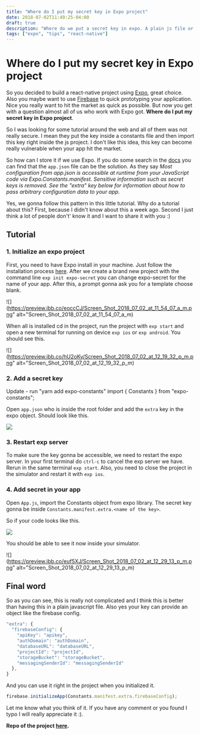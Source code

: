 ```yaml
---
title: "Where do I put my secret key in Expo project"
date: 2018-07-02T11:49:25-04:00
draft: true
description: "Where do we put a secret key in expo. A plain js file or do we have a better solution?"
tags: ["expo", "tips", "react-native"]
---
```


# Where do I put my secret key in Expo project

So you decided to build a react-native project using [Expo](https://expo.io/), great choice. Also you maybe want to use [Firebase](https://firebase.google.com/) to quick prototyping your application. Nice you really want to hit the market as quick as possible. But now you get with a question almost all of us who work with Expo got. **Where do I put my secret key in Expo project**.

So I was looking for some tutorial around the web and all of them was not really secure. I mean they put the key inside a constants file and then import this key right inside the js project. I don't like this idea, this key can become really vulnerable when your app hit the market.

So how can I store it if we use Expo. If you do some search in the [docs](https://docs.expo.io/versions/latest/guides/configuration.html) you can find that the `app.json` file can be the solution. As they say *Most configuration from app.json is accessible at runtime from your JavaScript code via Expo.Constants.manifest. Sensitive information such as secret keys is removed. See the "extra" key below for information about how to pass arbitrary configuration data to your app.*

Yes, we gonna follow this pattern in this little tutorial. Why do a tutorial about this? First, because I didn't know about this a week ago. Second I just think a lot of people don't' know it and I want to share it with you :)

## Tutorial

### 1. Initialize an expo project

First, you need to have Expo install in your machine. Just follow the installation process [here](https://docs.expo.io/versions/v28.0.0/introduction/installation). After we create a brand new project with the command line `exp init expo-secret` you can change expo-secret for the name of your app. After this, a prompt gonna ask you for a template choose blank.

![](https://preview.ibb.co/eoccCJ/Screen_Shot_2018_07_02_at_11_54_07_a_m.png" alt="Screen_Shot_2018_07_02_at_11_54_07_a_m)

When all is installed cd in the project, run the project with `exp start` and open a new terminal for running on device `exp ios` or `exp android`. You should see this.

![](https://preview.ibb.co/hU2oKy/Screen_Shot_2018_07_02_at_12_19_32_p_m.png" alt="Screen_Shot_2018_07_02_at_12_19_32_p_m)

### 2. Add a secret key
Update - 
run "yarn add expo-constants"
import { Constants } from "expo-constants";

Open `app.json` who is inside the root folder and add the `extra` key in the expo object. Should look like this.

![](https://preview.ibb.co/bZQTmd/code.png)

### 3. Restart exp server

To make sure the key gonna be accessible, we need to restart the expo server. In your first terminal do `ctrl-c` to cancel the exp server we have. Rerun in the same terminal `exp start`. Also, you need to close the project in the simulator and restart it with `exp ios`.

### 4. Add secret in your app

Open `App.js`, import the Constants object from expo library. The secret key gonna be inside `Constants.manifest.extra.<name of the key>`.

So if your code looks like this.

![](https://preview.ibb.co/fsgesJ/appwithsecret.png)

You should be able to see it now inside your simulator.

![](https://preview.ibb.co/euf5XJ/Screen_Shot_2018_07_02_at_12_29_13_p_m.png" alt="Screen_Shot_2018_07_02_at_12_29_13_p_m)

## Final word

So as you can see, this is really not complicated and I think this is better than having this in a plain javascript file. Also yes your key can provide an object like the firebase config.

```js
"extra": {
  "firebaseConfig": {
    "apiKey": "apikey",
    "authDomain": "authDomain",
    "databaseURL": "databaseURL",
    "projectId": "projectId",
    "storageBucket": "storageBucket",
    "messagingSenderId": "messagingSenderId"
  },
}
```

And you can use it right in the project when you initialized it.

```js
firebase.initializeApp(Constants.manifest.extra.firebaseConfig);
```

Let me know what you think of it. If you have any comment or you found I typo I will really appreciate it :).

**Repo of the project [here](https://github.com/EQuimper/secret-key-in-expo).**
